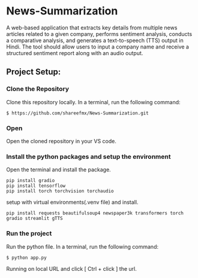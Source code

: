 # News-Summarization
A web-based application that extracts key details from multiple news articles related to a given company, performs sentiment analysis, conducts a comparative analysis, and generates a text-to-speech (TTS) output in Hindi. The tool should allow users to input a company name and receive a structured sentiment report along with an audio output.

## Project Setup:
### Clone the Repository
Clone this repository locally. In a terminal, run the following command:

```
$ https://github.com/shareefmx/News-Summarization.git
```
### Open

Open the cloned repository in your VS code.
### Install the python packages and setup the environment

Open the terminal and install the package. 
```
pip install gradio
pip install tensorflow
pip install torch torchvision torchaudio
```

setup with virtual environments(.venv file) and install.
```
pip install requests beautifulsoup4 newspaper3k transformers torch gradio streamlit gTTS
```
### Run the project 

Run the python file. In a terminal, run the following command:

```
$ python app.py
```
Running on local URL and click [ Ctrl + click ] the url.
